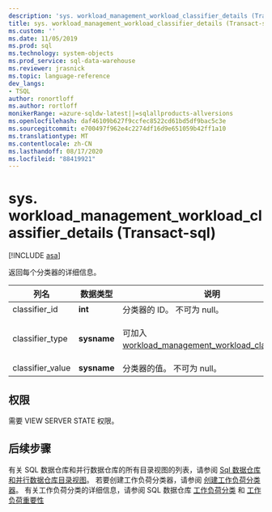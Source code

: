 ```yaml
---
description: 'sys. workload_management_workload_classifier_details (Transact-sql) '
title: sys. workload_management_workload_classifier_details (Transact-sql) |Microsoft Docs
ms.custom: ''
ms.date: 11/05/2019
ms.prod: sql
ms.technology: system-objects
ms.prod_service: sql-data-warehouse
ms.reviewer: jrasnick
ms.topic: language-reference
dev_langs:
- TSQL
author: ronortloff
ms.author: rortloff
monikerRange: =azure-sqldw-latest||=sqlallproducts-allversions
ms.openlocfilehash: daf46109b627f9ccfec8522cd61bd5df9bac5c3e
ms.sourcegitcommit: e700497f962e4c2274df16d9e651059b42ff1a10
ms.translationtype: MT
ms.contentlocale: zh-CN
ms.lasthandoff: 08/17/2020
ms.locfileid: "88419921"
---
```

# <a name="sysworkload_management_workload_classifier_details-transact-sql"></a>sys. workload_management_workload_classifier_details (Transact-sql) 

[!INCLUDE [asa](../../includes/applies-to-version/asa.md)]

  返回每个分类器的详细信息。  
  
|列名|数据类型|说明|范围|  
|-----------------|---------------|-----------------|-----------|
|classifier_id|**int**|分类器的 ID。  不可为 null。|
|classifier_type|**sysname**|可加入 [workload_management_workload_classifiers](sys-workload-management-workload-classifiers-transact-sql.md)。|`membername`</br>`wlm_label`</br>`wlm_context`</br>`start_time`</br>`end_time`|
|classifier_value|**sysname**|分类器的值。 不可为 null。||

## <a name="permissions"></a>权限

需要 VIEW SERVER STATE 权限。

## <a name="next-steps"></a>后续步骤
  
有关 SQL 数据仓库和并行数据仓库的所有目录视图的列表，请参阅 [Sql 数据仓库和并行数据仓库目录视图](../../relational-databases/system-catalog-views/sql-data-warehouse-and-parallel-data-warehouse-catalog-views.md)。 若要创建工作负荷分类器，请参阅 [创建工作负荷分类器](../../t-sql/statements/create-workload-classifier-transact-sql.md)。 有关工作负荷分类的详细信息，请参阅 SQL 数据仓库 [工作负荷分类](/azure/sql-data-warehouse/sql-data-warehouse-workload-classification) 和 [工作负荷重要性](/azure/sql-data-warehouse/sql-data-warehouse-workload-classification)
